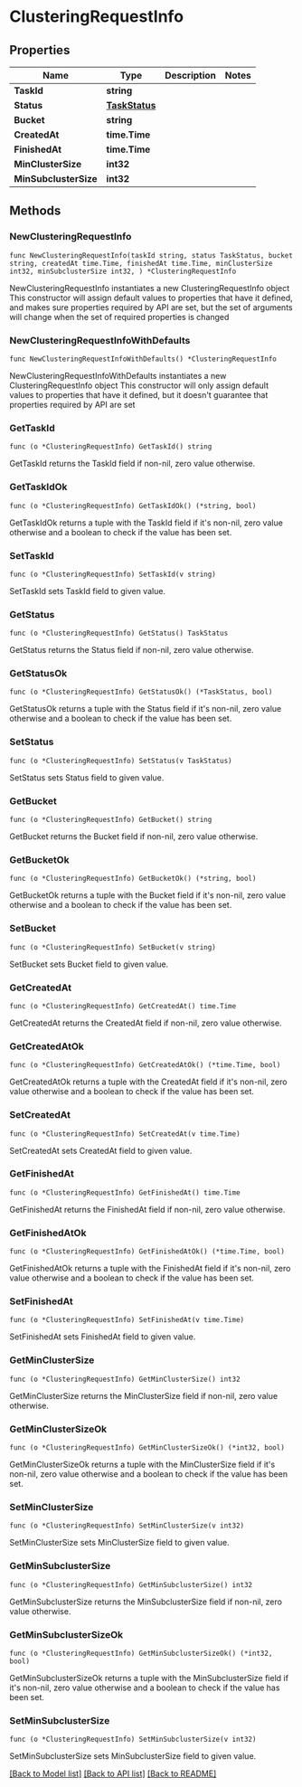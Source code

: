 # ClusteringRequestInfo

## Properties

Name | Type | Description | Notes
------------ | ------------- | ------------- | -------------
**TaskId** | **string** |  | 
**Status** | [**TaskStatus**](TaskStatus.md) |  | 
**Bucket** | **string** |  | 
**CreatedAt** | **time.Time** |  | 
**FinishedAt** | **time.Time** |  | 
**MinClusterSize** | **int32** |  | 
**MinSubclusterSize** | **int32** |  | 

## Methods

### NewClusteringRequestInfo

`func NewClusteringRequestInfo(taskId string, status TaskStatus, bucket string, createdAt time.Time, finishedAt time.Time, minClusterSize int32, minSubclusterSize int32, ) *ClusteringRequestInfo`

NewClusteringRequestInfo instantiates a new ClusteringRequestInfo object
This constructor will assign default values to properties that have it defined,
and makes sure properties required by API are set, but the set of arguments
will change when the set of required properties is changed

### NewClusteringRequestInfoWithDefaults

`func NewClusteringRequestInfoWithDefaults() *ClusteringRequestInfo`

NewClusteringRequestInfoWithDefaults instantiates a new ClusteringRequestInfo object
This constructor will only assign default values to properties that have it defined,
but it doesn't guarantee that properties required by API are set

### GetTaskId

`func (o *ClusteringRequestInfo) GetTaskId() string`

GetTaskId returns the TaskId field if non-nil, zero value otherwise.

### GetTaskIdOk

`func (o *ClusteringRequestInfo) GetTaskIdOk() (*string, bool)`

GetTaskIdOk returns a tuple with the TaskId field if it's non-nil, zero value otherwise
and a boolean to check if the value has been set.

### SetTaskId

`func (o *ClusteringRequestInfo) SetTaskId(v string)`

SetTaskId sets TaskId field to given value.


### GetStatus

`func (o *ClusteringRequestInfo) GetStatus() TaskStatus`

GetStatus returns the Status field if non-nil, zero value otherwise.

### GetStatusOk

`func (o *ClusteringRequestInfo) GetStatusOk() (*TaskStatus, bool)`

GetStatusOk returns a tuple with the Status field if it's non-nil, zero value otherwise
and a boolean to check if the value has been set.

### SetStatus

`func (o *ClusteringRequestInfo) SetStatus(v TaskStatus)`

SetStatus sets Status field to given value.


### GetBucket

`func (o *ClusteringRequestInfo) GetBucket() string`

GetBucket returns the Bucket field if non-nil, zero value otherwise.

### GetBucketOk

`func (o *ClusteringRequestInfo) GetBucketOk() (*string, bool)`

GetBucketOk returns a tuple with the Bucket field if it's non-nil, zero value otherwise
and a boolean to check if the value has been set.

### SetBucket

`func (o *ClusteringRequestInfo) SetBucket(v string)`

SetBucket sets Bucket field to given value.


### GetCreatedAt

`func (o *ClusteringRequestInfo) GetCreatedAt() time.Time`

GetCreatedAt returns the CreatedAt field if non-nil, zero value otherwise.

### GetCreatedAtOk

`func (o *ClusteringRequestInfo) GetCreatedAtOk() (*time.Time, bool)`

GetCreatedAtOk returns a tuple with the CreatedAt field if it's non-nil, zero value otherwise
and a boolean to check if the value has been set.

### SetCreatedAt

`func (o *ClusteringRequestInfo) SetCreatedAt(v time.Time)`

SetCreatedAt sets CreatedAt field to given value.


### GetFinishedAt

`func (o *ClusteringRequestInfo) GetFinishedAt() time.Time`

GetFinishedAt returns the FinishedAt field if non-nil, zero value otherwise.

### GetFinishedAtOk

`func (o *ClusteringRequestInfo) GetFinishedAtOk() (*time.Time, bool)`

GetFinishedAtOk returns a tuple with the FinishedAt field if it's non-nil, zero value otherwise
and a boolean to check if the value has been set.

### SetFinishedAt

`func (o *ClusteringRequestInfo) SetFinishedAt(v time.Time)`

SetFinishedAt sets FinishedAt field to given value.


### GetMinClusterSize

`func (o *ClusteringRequestInfo) GetMinClusterSize() int32`

GetMinClusterSize returns the MinClusterSize field if non-nil, zero value otherwise.

### GetMinClusterSizeOk

`func (o *ClusteringRequestInfo) GetMinClusterSizeOk() (*int32, bool)`

GetMinClusterSizeOk returns a tuple with the MinClusterSize field if it's non-nil, zero value otherwise
and a boolean to check if the value has been set.

### SetMinClusterSize

`func (o *ClusteringRequestInfo) SetMinClusterSize(v int32)`

SetMinClusterSize sets MinClusterSize field to given value.


### GetMinSubclusterSize

`func (o *ClusteringRequestInfo) GetMinSubclusterSize() int32`

GetMinSubclusterSize returns the MinSubclusterSize field if non-nil, zero value otherwise.

### GetMinSubclusterSizeOk

`func (o *ClusteringRequestInfo) GetMinSubclusterSizeOk() (*int32, bool)`

GetMinSubclusterSizeOk returns a tuple with the MinSubclusterSize field if it's non-nil, zero value otherwise
and a boolean to check if the value has been set.

### SetMinSubclusterSize

`func (o *ClusteringRequestInfo) SetMinSubclusterSize(v int32)`

SetMinSubclusterSize sets MinSubclusterSize field to given value.



[[Back to Model list]](../README.md#documentation-for-models) [[Back to API list]](../README.md#documentation-for-api-endpoints) [[Back to README]](../README.md)


